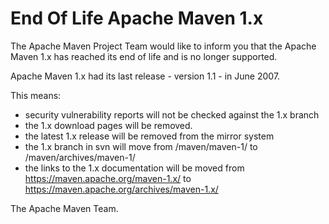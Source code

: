 # End Of Life Apache Maven 1.x

<!--
Licensed to the Apache Software Foundation (ASF) under one
or more contributor license agreements.  See the NOTICE file
distributed with this work for additional information
regarding copyright ownership.  The ASF licenses this file
to you under the Apache License, Version 2.0 (the
"License"); you may not use this file except in compliance
with the License.  You may obtain a copy of the License at

http://www.apache.org/licenses/LICENSE-2.0

Unless required by applicable law or agreed to in writing,
software distributed under the License is distributed on an
"AS IS" BASIS, WITHOUT WARRANTIES OR CONDITIONS OF ANY
KIND, either express or implied.  See the License for the
specific language governing permissions and limitations
under the License.
-->

The Apache Maven Project Team would like to inform you that the Apache
Maven 1.x has reached its end of life and is no longer supported.

Apache Maven 1.x had its last release - version 1.1 - in June 2007.

This means:

- security vulnerability reports will not be checked against the 1.x
  branch
- the 1.x download pages will be removed.
- the latest 1.x release will be removed from the mirror system
- the 1.x branch in svn will move from /maven/maven-1/ to
  /maven/archives/maven-1/
- the links to the 1.x documentation will be moved from
  https://maven.apache.org/maven-1.x/ to
  https://maven.apache.org/archives/maven-1.x/

The Apache Maven Team.

